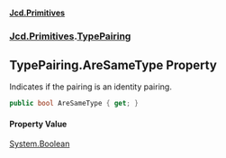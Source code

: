 #### [Jcd.Primitives](index.md 'index')
### [Jcd.Primitives](Jcd.Primitives.md 'Jcd.Primitives').[TypePairing](Jcd.Primitives.TypePairing.md 'Jcd.Primitives.TypePairing')

## TypePairing.AreSameType Property

Indicates if the pairing is an identity pairing.

```csharp
public bool AreSameType { get; }
```

#### Property Value
[System.Boolean](https://docs.microsoft.com/en-us/dotnet/api/System.Boolean 'System.Boolean')